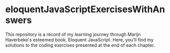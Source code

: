 # eloquentJavaScriptExercisesWithAnswers
This repository is a record of my learning journey through Marijn Haverbeke's esteemed book, Eloquent JavaScript. Here, you'll find my solutions to the coding exercises presented at the end of each chapter.
